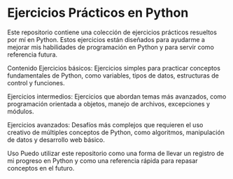# Ejercicios Prácticos en Python
Este repositorio contiene una colección de ejercicios prácticos resueltos por mí en Python. Estos ejercicios están diseñados para ayudarme a mejorar mis habilidades de programación en Python y para servir como referencia futura.

Contenido
Ejercicios básicos: Ejercicios simples para practicar conceptos fundamentales de Python, como variables, tipos de datos, estructuras de control y funciones.

Ejercicios intermedios: Ejercicios que abordan temas más avanzados, como programación orientada a objetos, manejo de archivos, excepciones y módulos.

Ejercicios avanzados: Desafíos más complejos que requieren el uso creativo de múltiples conceptos de Python, como algoritmos, manipulación de datos y desarrollo web básico.

Uso
Puedo utilizar este repositorio como una forma de llevar un registro de mi progreso en Python y como una referencia rápida para repasar conceptos en el futuro.
